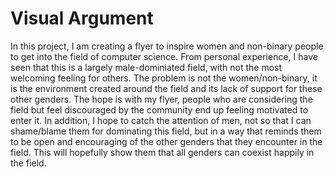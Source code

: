 # Visual Argument

In this project, I am creating a flyer to inspire women and non-binary people to get into the field of computer science. From personal experience, I have seen that this is a largely male-dominiated field, with not the most welcoming feeling for others. The problem is not the women/non-binary, it is the environment created around the field and its lack of support for these other genders. The hope is with my flyer, people who are considering the field but feel discouraged by the community end up feeling motivated to enter it. In addition, I hope to catch the attention of men, not so that I can shame/blame them for dominating this field, but in a way that reminds them to be open and encouraging of the other genders that they encounter in the field. This will hopefully show them that all genders can coexist happily in the field.
